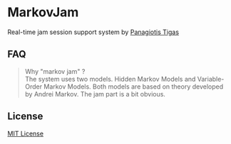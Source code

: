 MarkovJam
===
Real-time jam session support system by [Panagiotis Tigas](http://ptigas.com)

FAQ
---
> Why "markov jam" ?  
The system uses two models. Hidden Markov Models and Variable-Order Markov Models.
Both models are based on theory developed by Andrei Markov. The jam part is a bit obvious.

License
---
[MIT License](http://www.opensource.org/licenses/mit-license.php)
